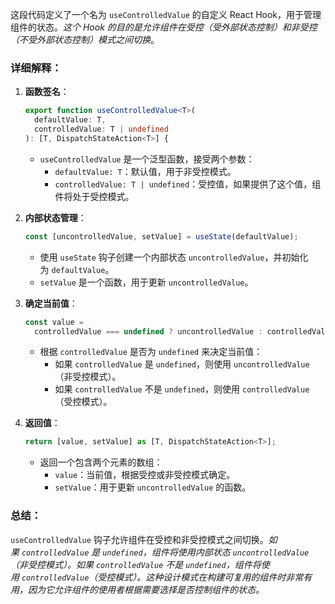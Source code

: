 
这段代码定义了一个名为 `useControlledValue` 的自定义 React Hook，用于管理组件的状态。*这个 Hook 的目的是允许组件在受控（受外部状态控制）和非受控（不受外部状态控制）模式之间切换*。

### 详细解释：

1. **函数签名**：
    
    ```typescript
    export function useControlledValue<T>(
      defaultValue: T,
      controlledValue: T | undefined
    ): [T, DispatchStateAction<T>] {
    ```
    
    - `useControlledValue` 是一个泛型函数，接受两个参数：
        - `defaultValue: T`：默认值，用于非受控模式。
        - `controlledValue: T | undefined`：受控值，如果提供了这个值，组件将处于受控模式。

2. **内部状态管理**：
    
    ```typescript
    const [uncontrolledValue, setValue] = useState(defaultValue);
    ```
    
    - 使用 `useState` 钩子创建一个内部状态 `uncontrolledValue`，并初始化为 `defaultValue`。
    - `setValue` 是一个函数，用于更新 `uncontrolledValue`。

3. **确定当前值**：
    
    ```typescript
    const value =
      controlledValue === undefined ? uncontrolledValue : controlledValue;
    ```
    
    - 根据 `controlledValue` 是否为 `undefined` 来决定当前值：
        - 如果 `controlledValue` 是 `undefined`，则使用 `uncontrolledValue`（非受控模式）。
        - 如果 `controlledValue` 不是 `undefined`，则使用 `controlledValue`（受控模式）。

4. **返回值**：
    

    ```typescript
    return [value, setValue] as [T, DispatchStateAction<T>];
    ```
    
    - 返回一个包含两个元素的数组：
        - `value`：当前值，根据受控或非受控模式确定。
        - `setValue`：用于更新 `uncontrolledValue` 的函数。

### 总结：

`useControlledValue` 钩子允许组件在受控和非受控模式之间切换。*如果 `controlledValue` 是 `undefined`，组件将使用内部状态 `uncontrolledValue`（非受控模式）。如果 `controlledValue` 不是 `undefined`，组件将使用 `controlledValue`（受控模式）。这种设计模式在构建可复用的组件时非常有用，因为它允许组件的使用者根据需要选择是否控制组件的状态。*